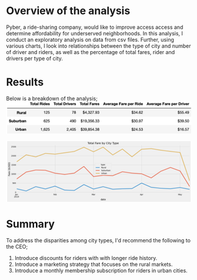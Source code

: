 # Overview of the analysis
Pyber, a ride-sharing company, would like to improve access access and determine affordability for underserved neighborhoods. In this analysis, I conduct an exploratory analysis on data from csv files. Further, using various charts, I look into relationships between the type of city and number of driver and riders, as well as the percentage of total fares, rider and drivers per type of city. 

# Results
Below is a breakdown of the analysis;
![This is an image](https://github.com/jackfrost68/PyBer_Analysis./blob/9496d3d48ff3e315be96973e6982f77f81123f60/Screen%20Shot%202021-11-21%20at%207.49.27%20PM.png)




![This is an image](https://github.com/jackfrost68/PyBer_Analysis./blob/9496d3d48ff3e315be96973e6982f77f81123f60/Screen%20Shot%202021-11-21%20at%207.49.47%20PM.png)


# Summary
To address the disparities among city types, I'd recommend the following to the CEO;

1. Introduce discounts for riders with with longer ride history.
2. Introduce a marketing strategy that focuses on the rural markets.  
3. Introduce a monthly membership subscription for riders in urban cities. 

